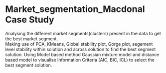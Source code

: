 # Market_segmentation_Macdonal Case Study
Analysing the different market segments(clusters) present in the data to get the best market segment.  
Making use of PCA, KMeans, Global stability plot, Gorge plot, segement level stability within solution and across solution to find the best segment solution.
Using Model based method Gaussian mixture model and distance based model to visualise Information Criteria (AIC, BIC, ICL) to select the best segment solution.

